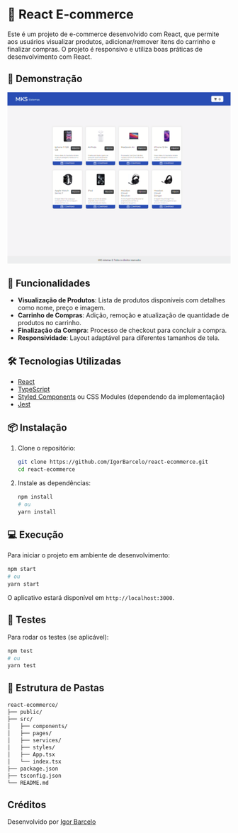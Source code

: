# 🛒 React E-commerce

Este é um projeto de e-commerce desenvolvido com React, que permite aos usuários visualizar produtos, adicionar/remover itens do carrinho e finalizar compras. O projeto é responsivo e utiliza boas práticas de desenvolvimento com React.

## 📸 Demonstração

![Demonstração do Projeto](/public/demo.png)

## 🚀 Funcionalidades

- **Visualização de Produtos**: Lista de produtos disponíveis com detalhes como nome, preço e imagem.
- **Carrinho de Compras**: Adição, remoção e atualização de quantidade de produtos no carrinho.
- **Finalização da Compra**: Processo de checkout para concluir a compra.
- **Responsividade**: Layout adaptável para diferentes tamanhos de tela.

## 🛠️ Tecnologias Utilizadas

- [React](https://reactjs.org/)
- [TypeScript](https://www.typescriptlang.org/)
- [Styled Components](https://styled-components.com/) ou CSS Modules (dependendo da implementação)
- [Jest](https://jestjs.io/pt-BR/)

## 📦 Instalação

1. Clone o repositório:

   ```bash
   git clone https://github.com/IgorBarcelo/react-ecommerce.git
   cd react-ecommerce
   ```

2. Instale as dependências:

   ```bash
   npm install
   # ou
   yarn install
   ```

## 💻 Execução

Para iniciar o projeto em ambiente de desenvolvimento:

```bash
npm start
# ou
yarn start
```

O aplicativo estará disponível em `http://localhost:3000`.

## 🧪 Testes

Para rodar os testes (se aplicável):

```bash
npm test
# ou
yarn test
```

## 📁 Estrutura de Pastas

```
react-ecommerce/
├── public/
├── src/
│   ├── components/
│   ├── pages/
│   ├── services/
│   ├── styles/
│   ├── App.tsx
│   └── index.tsx
├── package.json
├── tsconfig.json
└── README.md
```


## Créditos
Desenvolvido por [Igor Barcelo](https://www.linkedin.com/in/igor-barcelo-631010216/)
